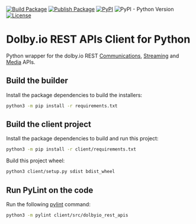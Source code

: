 [![Build Package](https://github.com/DolbyIO/dolbyio-rest-apis-client-python/actions/workflows/build-package.yml/badge.svg)](https://github.com/DolbyIO/dolbyio-rest-apis-client-python/actions/workflows/build-package.yml)
[![Publish Package](https://github.com/DolbyIO/dolbyio-rest-apis-client-python/actions/workflows/publish-package-to-pypi.yml/badge.svg)](https://github.com/DolbyIO/dolbyio-rest-apis-client-python/actions/workflows/publish-package-to-pypi.yml)
[![PyPI](https://img.shields.io/pypi/v/dolbyio-rest-apis)](https://pypi.org/project/dolbyio-rest-apis/)
![PyPI - Python Version](https://img.shields.io/pypi/pyversions/dolbyio-rest-apis)
[![License](https://img.shields.io/github/license/DolbyIO/dolbyio-rest-apis-client-python)](LICENSE)

# Dolby.io REST APIs Client for Python

Python wrapper for the dolby.io REST [Communications](https://docs.dolby.io/communications-apis/reference/authentication-api), [Streaming](https://docs.dolby.io/streaming-apis/reference) and [Media](https://docs.dolby.io/media-processing/reference/media-enhance-overview) APIs.

## Build the builder

Install the package dependencies to build the installers:

```bash
python3 -m pip install -r requirements.txt
```

## Build the client project

Install the package dependencies to build and run this project:

```bash
python3 -m pip install -r client/requirements.txt
```

Build this project wheel:

```bash
python3 client/setup.py sdist bdist_wheel
```

## Run PyLint on the code

Run the following [pylint](https://pylint.org/) command:

```bash
python3 -m pylint client/src/dolbyio_rest_apis
```
